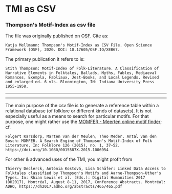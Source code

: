 # TMI as CSV
### Thompson's Motif-Index as csv file


The file was originally published on [OSF](https://osf.io/xeb67/). Cite as:

    Katja Mellmann: Thompson's Motif-Index as CSV File. Open Science Framework (OSF), 2020. DOI: 10.17605/OSF.IO/XEB67.


The primary publication it refers to is:

    Stith Thompson: Motif-Index of Folk-Literature. A Classification of Narrative Elements in Folktales, Ballads, Myths, Fables, Mediaeval Romances, Exempla, Fabliaux, Jest-Books, and Local Legends. Revised and enlarged ed. 6 vls. Bloomington, IN: Indiana University Press 1955-1958.
-------------
-------------
The main purpose of the csv file is to generate a reference table within a relational database (of folklore or different kinds of datasets). 
It is not especially useful as a means to search for particular motifs. For that purpose, one might rather use the [MOMFER - Meerten online motif finder](http://www.momfer.ml); cf.

    Folgert Karsdorp, Marten van der Meulen, Theo Meder, Antal van den Bosch: MOMFER. A Search Engine of Thompson's Motif-Index of Folk Literature. In: Folklore 126 (2015), no. 1, 37–52. https://doi.org/10.1080/0015587X.2015.1006954 

For other & advanced uses of the TMI, you might profit from

    Thierry Declerck, Antónia Kostová, Lisa Schäfer: Linked Data Access to Folktales classified by Thompson's Motifs and Aarne-Thompson-Uther's Types. In: Rhian Lewis et al. (Eds.): Digital Humanities 2017 (DH2017), Montréal, August 8-11, 2017, Conference Abstracts. Montréal: ADHO, https://dh2017.adho.org/abstracts/465/465.pdf 
